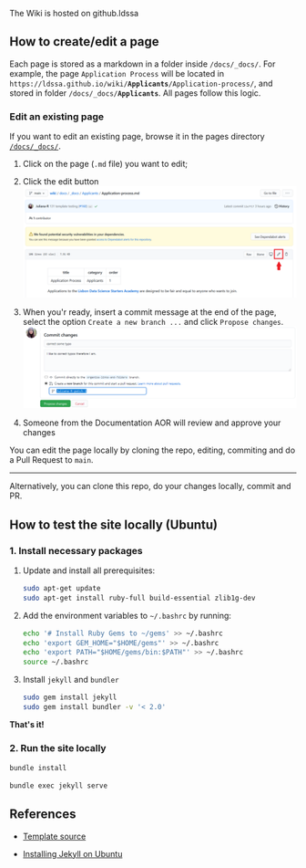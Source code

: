 
The Wiki is hosted on github.ldssa

## How to create/edit a page

Each page is stored as a markdown in a folder inside `/docs/_docs/`. For example, the page `Application Process` will be located in `https://ldssa.github.io/wiki/`**`Applicants`**`/Application-process/`, and stored in folder `/docs/_docs/`**`Applicants`**. All pages follow this logic.

### Edit an existing page

If you want to edit an existing page, browse it in the pages directory [`/docs/_docs/`](https://github.com/LDSSA/wiki/tree/main/docs/_docs).

1. Click on the page (`.md` file) you want to edit;
1. Click the edit button
![](docs/images/edit_page.png)
1. When you'r ready, insert a commit message at the end of the page, select the option `Create a new branch ...` and click `Propose changes`.
![](docs/images/propose_changes.png)

1. Someone from the Documentation AOR will review and approve your changes

You can edit the page locally by cloning the repo, editing, commiting and do a Pull Request to `main`.

---

Alternatively, you can clone this repo, do your changes locally, commit and PR.



## How to test the site locally (Ubuntu)

### **1. Install necessary packages**

1. Update and install all prerequisites:

    ```bash
    sudo apt-get update
    sudo apt-get install ruby-full build-essential zlib1g-dev
    ```

1. Add the environment variables to `~/.bashrc` by running:

    ```bash
    echo '# Install Ruby Gems to ~/gems' >> ~/.bashrc
    echo 'export GEM_HOME="$HOME/gems"' >> ~/.bashrc
    echo 'export PATH="$HOME/gems/bin:$PATH"' >> ~/.bashrc
    source ~/.bashrc
    ```

1. Install `jekyll` and `bundler`

    ```bash
    sudo gem install jekyll
    sudo gem install bundler -v '< 2.0'
    ```

**That's it!**

### **2. Run the site locally**

```bash
bundle install
```

```bash
bundle exec jekyll serve
```

## References

- [Template source](https://github.com/CloudCannon/edition-jekyll-template)

- [Installing Jekyll on Ubuntu](https://jekyllrb.com/docs/installation/ubuntu/)